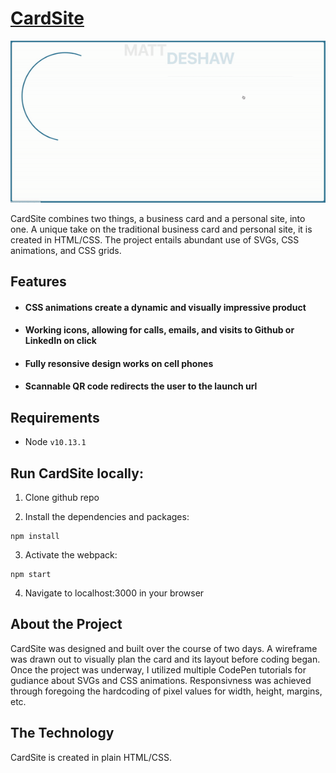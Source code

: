 # [CardSite](https://mwdeshaw.github.io/BusinessCard/)

![card](https://github.com/mwdeshaw/BusinessCard/blob/master/bizCardGif.gif)

CardSite combines two things, a business card and a personal site, into one. A unique take on the traditional business card and personal site, it is created in HTML/CSS. The project entails abundant use of SVGs, CSS animations, and CSS grids.

## Features
* #### CSS animations create a dynamic and visually impressive product
* #### Working icons, allowing for calls, emails, and visits to Github or LinkedIn on click
* #### Fully resonsive design works on cell phones
* #### Scannable QR code redirects the user to the launch url

## Requirements
* Node ```v10.13.1```

## Run CardSite locally:
1. Clone github repo

2. Install the dependencies and packages:
  ```
  npm install
  ```
  
 3. Activate the webpack:
 ```
 npm start
 ```
 
 4. Navigate to localhost:3000 in your browser
 
 ## About the Project
CardSite was designed and built over the course of two days. A wireframe was drawn out to visually plan the card and its layout before coding began. Once the project was underway, I utilized multiple CodePen tutorials for gudiance about SVGs and CSS animations. Responsivness was achieved through foregoing the hardcoding of pixel values for width, height, margins, etc.

## The Technology
CardSite is created in plain HTML/CSS.


 
